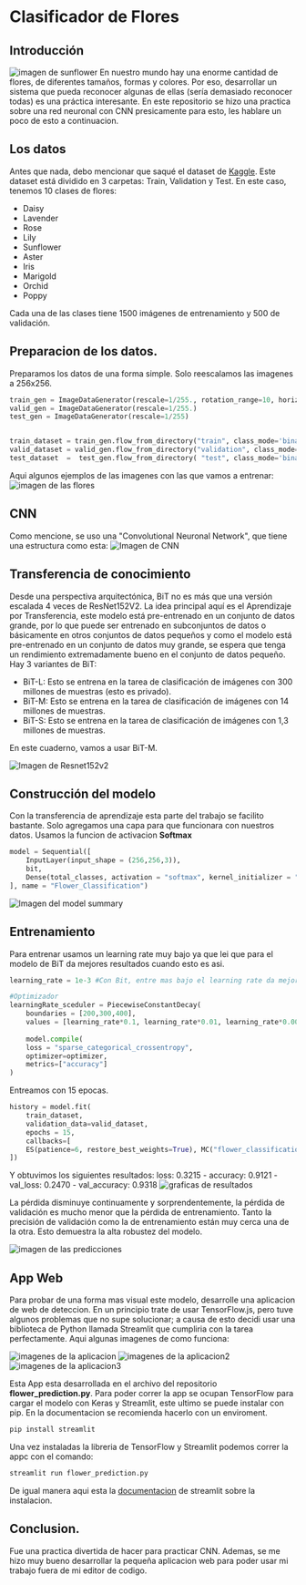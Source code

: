 # Clasificador de Flores
## Introducción
![imagen de sunflower](imagenes/flor.jpg)
En nuestro mundo hay una enorme cantidad de flores, de diferentes tamaños, formas y colores. Por eso, desarrollar un sistema 
que pueda reconocer algunas de ellas (sería demasiado reconocer todas) es una práctica interesante. En este repositorio se
hizo una practica sobre una red neuronal con CNN presicamente para esto, les hablare un poco de esto a continuacion.



## Los datos
Antes que nada, debo mencionar que saqué el dataset de [Kaggle](https://www.kaggle.com/datasets/utkarshsaxenadn/flower-classification-5-classes-roselilyetc). Este dataset está dividido en 3 carpetas: 
Train, Validation y Test. En este caso, tenemos 10 clases de flores:
- Daisy
- Lavender
- Rose
- Lily
- Sunflower
- Aster
- Iris
- Marigold
- Orchid
- Poppy

Cada una de las clases tiene 1500 imágenes de entrenamiento y 500 de validación.

## Preparacion de los datos.
Preparamos los datos de una forma simple. Solo reescalamos las imagenes a 256x256.
```python
train_gen = ImageDataGenerator(rescale=1/255., rotation_range=10, horizontal_flip=True)
valid_gen = ImageDataGenerator(rescale=1/255.)
test_gen = ImageDataGenerator(rescale=1/255)


train_dataset = train_gen.flow_from_directory("train", class_mode='binary', target_size=(256,256), shuffle=True, batch_size=32) 
valid_dataset = valid_gen.flow_from_directory("validation", class_mode='binary', target_size=(256,256), shuffle=True, batch_size=32) 
test_dataset  =  test_gen.flow_from_directory( "test", class_mode='binary', target_size=(256,256), shuffle=True, batch_size=32)
```
Aqui algunos ejemplos de las imagenes con las que vamos a entrenar:
![imagen de las flores](imagenes/flores_train.png)

## CNN
Como mencione, se uso una "Convolutional Neuronal Network", que tiene una estructura como esta:
![Imagen de CNN](imagenes/cnn.png)

## Transferencia de conocimiento
Desde una perspectiva arquitectónica, BiT no es más que una versión escalada 4 veces de ResNet152V2. 
La idea principal aquí es el Aprendizaje por Transferencia, este modelo está pre-entrenado en un conjunto de datos grande, 
por lo que puede ser entrenado en subconjuntos de datos o básicamente en otros conjuntos de datos pequeños y 
como el modelo está pre-entrenado en un conjunto de datos muy grande, se espera que tenga un rendimiento 
extremadamente bueno en el conjunto de datos pequeño. Hay 3 variantes de BiT:
- BiT-L: Esto se entrena en la tarea de clasificación de imágenes con 300 millones de muestras (esto es privado).
- BiT-M: Esto se entrena en la tarea de clasificación de imágenes con 14 millones de muestras.
- BiT-S: Esto se entrena en la tarea de clasificación de imágenes con 1,3 millones de muestras.

En este cuaderno, vamos a usar BiT-M.

![Imagen de Resnet152v2](imagenes/resnet.png)

## Construcción del modelo
Con la transferencia de aprendizaje esta parte del trabajo se facilito bastante. Solo agregamos una capa para que funcionara
con nuestros datos. Usamos la funcion de activacion **Softmax**
```python
model = Sequential([
    InputLayer(input_shape = (256,256,3)),
    bit,
    Dense(total_classes, activation = "softmax", kernel_initializer = "zeros")
], name = "Flower_Classification")
```
![Imagen del model summary](imagenes/model_summary.png)

## Entrenamiento
Para entrenar usamos un learning rate muy bajo ya que lei que para el modelo de BiT da mejores resultados cuando esto es asi.
```python
learning_rate = 1e-3 #Con Bit, entre mas bajo el learning rate da mejores resultados.

#Optimizador
learningRate_sceduler = PiecewiseConstantDecay(
    boundaries = [200,300,400],
    values = [learning_rate*0.1, learning_rate*0.01, learning_rate*0.001, learning_rate*0.0001]
    
    model.compile(
    loss = "sparse_categorical_crossentropy",
    optimizer=optimizer,
    metrics=["accuracy"]
)
```
Entreamos con 15 epocas.
```python
history = model.fit(
    train_dataset,
    validation_data=valid_dataset,
    epochs = 15,
    callbacks=[
    ES(patience=6, restore_best_weights=True), MC("flower_classification"+".h5", save_best_only=True)
])
```
Y obtuvimos los siguientes resultados: loss: 0.3215 - accuracy: 0.9121 - val_loss: 0.2470 - val_accuracy: 0.9318
![graficas de resultados](imagenes/grafica.png)

La pérdida disminuye continuamente y sorprendentemente, la pérdida de validación es mucho menor que la pérdida de entrenamiento. 
Tanto la precisión de validación como la de entrenamiento están muy cerca una de la otra. 
Esto demuestra la alta robustez del modelo.

![imagen de las predicciones](imagenes/resultados.png)

## App Web
Para probar de una forma mas visual este modelo, desarrolle una aplicacion de web de deteccion. En un principio trate de usar
TensorFlow.js, pero tuve algunos problemas que no supe solucionar; a causa de esto decidi usar una biblioteca de Python llamada Streamlit que cumpliria con la tarea perfectamente. Aqui algunas imagenes de como funciona:

![imagenes de la aplicacion](imagenes/app1.png)
![imagenes de la aplicacion2](imagenes/app2.png)
![imagenes de la aplicacion3](imagenes/app3.png)

Esta App esta desarrollada en el archivo del repositorio **flower_prediction.py**.
Para poder correr la app se ocupan TensorFlow para cargar el modelo con Keras y Streamlit, este ultimo se puede instalar con pip. En la documentacion
se recomienda hacerlo con un enviroment.
```python
pip install streamlit
```
Una vez instaladas la libreria de TensorFlow y Streamlit podemos correr la appc con el comando:
```python
streamlit run flower_prediction.py
```

De igual manera aqui esta la [documentacion](https://docs.streamlit.io/library/get-started/installation) de streamlit sobre la instalacion.

## Conclusion.
Fue una practica divertida de hacer para practicar CNN. Ademas, se me hizo muy bueno desarrollar la pequeña aplicacion web 
para poder usar mi trabajo fuera de mi editor de codigo.

